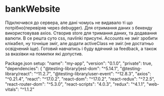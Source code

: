 # bankWebsite

Підключився до сервера, але дані чомусь не видавало ті що потрібно(перевіряв через debugger).
Для отримання даних з бекенду використовував axios.
Створив store для тримання даних, та додавання валюти. В се решта суто css, navlinki присутні.
Accounts не зміг зробити клікабел, ну точніше зміг, але додати activeClass не зміг.(не достатньо освідчений іще).
Готовий навчатись і буду вдячний за feedback, а також за вказівки на помилки які допустив.

Package.json setup:
"name": "my-app",
"version": "0.1.0",
"private": true,
"dependencies": {
"@testing-library/jest-dom": "^5.14.1",
"@testing-library/react": "^11.2.7",
"@testing-library/user-event": "^12.8.3",
"axios": "^0.21.4",
"react": "^17.0.2",
"react-dom": "^17.0.2",
"react-redux": "^7.2.5",
"react-router-dom": "^5.3.0",
"react-scripts": "4.0.3",
"redux": "^4.1.1",
"web-vitals": "^1.1.2"
